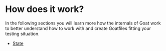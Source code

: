 # How does it work?

In the following sections you will learn more how the internals of Goat work to better understand how to work with and create Goatfiles fitting your testing situation.

- [State](./state.md)
